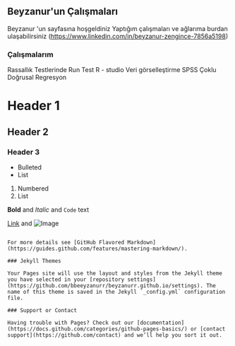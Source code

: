 ## Beyzanur'un Çalışmaları 

Beyzanur 'un sayfasına hoşgeldiniz
Yaptığım çalışmaları ve ağlarıma burdan ulaşabilirsiniz (https://www.linkedin.com/in/beyzanur-zengince-7856a5198) 

### Çalışmalarım
 
Rassallık Testlerinde Run Test 
R - studio Veri görselleştirme 
SPSS Çoklu Doğrusal Regresyon 


# Header 1
## Header 2
### Header 3

- Bulleted
- List

1. Numbered
2. List

**Bold** and _Italic_ and `Code` text

[Link](url) and ![Image](src)
```

For more details see [GitHub Flavored Markdown](https://guides.github.com/features/mastering-markdown/).

### Jekyll Themes

Your Pages site will use the layout and styles from the Jekyll theme you have selected in your [repository settings](https://github.com/bbeeyzanurr/beyzanurr.github.io/settings). The name of this theme is saved in the Jekyll `_config.yml` configuration file.

### Support or Contact

Having trouble with Pages? Check out our [documentation](https://docs.github.com/categories/github-pages-basics/) or [contact support](https://github.com/contact) and we’ll help you sort it out.
